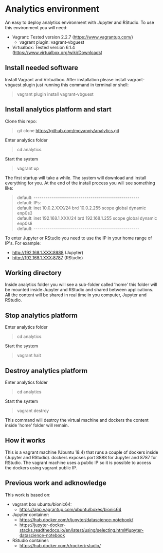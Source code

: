 # Analytics environment
An easy to deploy analytics environment with Jupyter and RStudio.
To use this environment you will need:
* Vagrant: Tested version 2.2.7 (https://www.vagrantup.com/)
  * vagrant plugin: vagrant-vbguest
* Virtualbox: Tested version 6.1.4 (https://www.virtualbox.org/wiki/Downloads)

## Install needed software
Install Vagrant and Virtualbox. 
After installation please install vagrant-vbguest plugin just running this command in terminal or shell:

> vagrant plugin install vagrant-vbguest

## Install analytics platform and start

Clone this repo: 

> git clone https://github.com/moyanojv/analytics.git

Enter analytics folder

> cd analytics

Start the system

> vagrant up

The first startup will take a while. The system will download and install everything for you.
At the end of the install process you will see something like:

> default: ------------------------------------------------------   
> default: IPs:    
> default:     inet 10.0.2.XXX/24 brd 10.0.2.255 scope global dynamic enp0s3    
> default:     inet 192.168.1.XXX/24 brd 192.168.1.255 scope global dynamic enp0s8    
> default: ------------------------------------------------------   

To enter Jupyter or RStudio you need to use the IP in your home range of IP's. For example:

* http://192.168.1.XXX:8888 (Jupyter)
* http://192.168.1.XXX:8787 (RStudio)

## Working directory
Inside analytics folder you will see a sub-folder called 'home' this folder will be mounted inside Jupyter and RStudio and shared between applications. All the content will be shared in real time in you computer, Jupyter and RStudio.

## Stop analytics platform
Enter analytics folder

> cd analytics

Start the system

> vagrant halt

## Destroy analytics platform
Enter analytics folder

> cd analytics

Start the system

> vagrant destroy

This command will destroy the virtual machine and dockers the content inside 'home' folder will remain.

## How it works
This is a vagrant machine (Ubuntu 18.4) that runs a couple of dockers inside (Jupyter and RStudio). dockers exposes port 8888 for Jupyter and 8787 for RStudio. The vagrant machine uses a public IP so it is possible to access the dockers using vagrant public IP.

## Previous work and adknowledge
This work is based on:
* vagrant box ubuntu/bionic64: 
  * https://app.vagrantup.com/ubuntu/boxes/bionic64
* Jupyter container: 
  * https://hub.docker.com/r/jupyter/datascience-notebook/  
  * https://jupyter-docker-stacks.readthedocs.io/en/latest/using/selecting.html#jupyter-datascience-notebook
* RStudio container:
  * https://hub.docker.com/r/rocker/rstudio/





